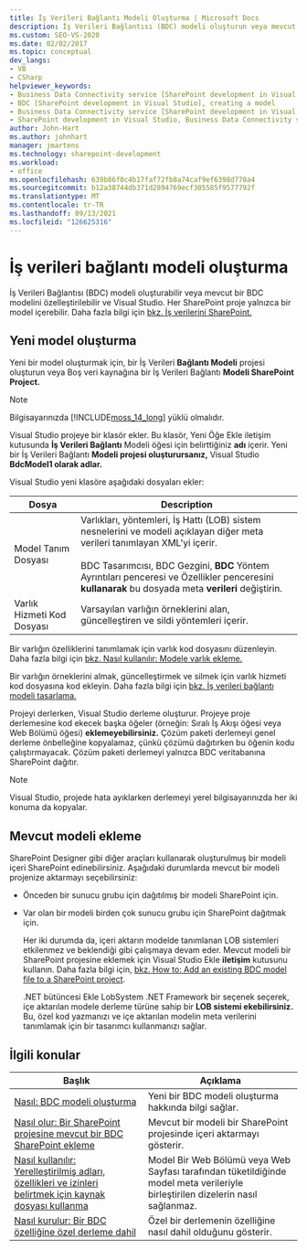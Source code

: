 ```yaml
---
title: İş Verileri Bağlantı Modeli Oluşturma | Microsoft Docs
description: İş Verileri Bağlantısı (BDC) modeli oluşturun veya mevcut bir BDC modelini Visual Studio. Her SharePoint proje yalnızca bir model içerebilir.
ms.custom: SEO-VS-2020
ms.date: 02/02/2017
ms.topic: conceptual
dev_langs:
- VB
- CSharp
helpviewer_keywords:
- Business Data Connectivity service [SharePoint development in Visual Studio], model
- BDC [SharePoint development in Visual Studio], creating a model
- Business Data Connectivity service [SharePoint development in Visual Studio], creating a model
- SharePoint development in Visual Studio, Business Data Connectivity service
author: John-Hart
ms.author: johnhart
manager: jmartens
ms.technology: sharepoint-development
ms.workload:
- office
ms.openlocfilehash: 639b86f0c4b17faf72fb8a74caf9ef6398d770a4
ms.sourcegitcommit: b12a38744db371d2894769ecf305585f9577792f
ms.translationtype: MT
ms.contentlocale: tr-TR
ms.lasthandoff: 09/13/2021
ms.locfileid: "126625316"
---
```

# <a name="create-a-business-data-connectivity-model"></a>İş verileri bağlantı modeli oluşturma
  İş Verileri Bağlantısı (BDC) modeli oluşturabilir veya mevcut bir BDC modelini özelleştirilebilir ve Visual Studio. Her SharePoint proje yalnızca bir model içerebilir. Daha fazla bilgi için [bkz. İş verilerini SharePoint.](../sharepoint/integrating-business-data-into-sharepoint.md)

## <a name="create-a-new-model"></a>Yeni model oluşturma
 Yeni bir model oluşturmak için, bir İş Verileri  **Bağlantı Modeli** projesi oluşturun veya Boş veri kaynağına bir İş Verileri Bağlantı **Modeli SharePoint Project.**

> [!NOTE]
> Bilgisayarınızda [!INCLUDE[moss_14_long](../sharepoint/includes/moss-14-long-md.md)] yüklü olmalıdır.

 Visual Studio projeye bir klasör ekler. Bu klasör, Yeni Öğe Ekle iletişim kutusunda **İş Verileri Bağlantı** Modeli öğesi için belirttiğiniz **adı** içerir. Yeni bir İş Verileri Bağlantı **Modeli projesi oluşturursanız,** Visual Studio **BdcModel1 olarak adlar.**

 Visual Studio yeni klasöre aşağıdaki dosyaları ekler:

|Dosya|Description|
|----------|-----------------|
|Model Tanım Dosyası|Varlıkları, yöntemleri, İş Hattı (LOB) sistem nesnelerini ve modeli açıklayan diğer meta verileri tanımlayan XML'yi içerir.<br /><br /> BDC Tasarımcısı, BDC Gezgini, **BDC** Yöntem Ayrıntıları penceresi ve Özellikler penceresini **kullanarak** bu dosyada meta **verileri** değiştirin.|
|Varlık Hizmeti Kod Dosyası|Varsayılan varlığın örneklerini alan, güncelleştiren ve sildi yöntemleri içerir.|

 Bir varlığın özelliklerini tanımlamak için varlık kod dosyasını düzenleyin. Daha fazla bilgi için [bkz. Nasıl kullanılır: Modele varlık ekleme.](../sharepoint/how-to-add-an-entity-to-a-model.md)

 Bir varlığın örneklerini almak, güncelleştirmek ve silmek için varlık hizmeti kod dosyasına kod ekleyin. Daha fazla bilgi için [bkz. İş verileri bağlantı modeli tasarlama.](../sharepoint/designing-a-business-data-connectivity-model.md)

 Projeyi derlerken, Visual Studio derleme oluşturur. Projeye proje derlemesine kod ekecek başka öğeler (örneğin: Sıralı İş  Akışı öğesi veya Web Bölümü öğesi) **eklemeyebilirsiniz.** Çözüm paketi derlemeyi genel derleme önbelleğine kopyalamaz, çünkü çözümü dağıtırken bu öğenin kodu çalıştırmayacak.  Çözüm paketi derlemeyi yalnızca BDC veritabanına SharePoint dağıtır.

> [!NOTE]
> Visual Studio, projede hata ayıklarken derlemeyi yerel bilgisayarınızda her iki konuma da kopyalar.

## <a name="add-an-existing-model"></a>Mevcut modeli ekleme
 SharePoint Designer gibi diğer araçları kullanarak oluşturulmuş bir modeli içeri SharePoint edinebilirsiniz. Aşağıdaki durumlarda mevcut bir modeli projenize aktarmayı seçebilirsiniz:

- Önceden bir sunucu grubu için dağıtılmış bir modeli SharePoint için.

- Var olan bir modeli birden çok sunucu grubu için SharePoint dağıtmak için.

  Her iki durumda da, içeri aktarın modelde tanımlanan LOB sistemleri etkilenmez ve beklendiği gibi çalışmaya devam eder. Mevcut modeli bir SharePoint projesine eklemek için Visual Studio Ekle **iletişim** kutusunu kullanın. Daha fazla bilgi için, [bkz. How to: Add an existing BDC model file to a SharePoint project](../sharepoint/how-to-add-an-existing-bdc-model-file-to-a-sharepoint-project.md).

  .NET bütüncesi Ekle LobSystem .NET Framework bir seçenek seçerek, içe aktarılan modele derleme türüne sahip bir **LOB sistemi ekebilirsiniz.** Bu, özel kod yazmanızı ve içe aktarılan modelin meta verilerini tanımlamak için bir tasarımcı kullanmanızı sağlar.

## <a name="related-topics"></a>İlgili konular

|Başlık|Açıklama|
|-----------|-----------------|
|[Nasıl: BDC modeli oluşturma](../sharepoint/how-to-create-a-bdc-model.md)|Yeni bir BDC modeli oluşturma hakkında bilgi sağlar.|
|[Nasıl olur: Bir SharePoint projesine mevcut bir BDC SharePoint ekleme](../sharepoint/how-to-add-an-existing-bdc-model-file-to-a-sharepoint-project.md)|Mevcut bir modeli bir SharePoint projesinde içeri aktarmayı gösterir.|
|[Nasıl kullanılır: Yerelleştirilmiş adları, özellikleri ve izinleri belirtmek için kaynak dosyası kullanma](../sharepoint/how-to-use-a-resource-file-to-specify-localized-names-properties-and-permissions.md)|Model Bir Web Bölümü veya Web Sayfası tarafından tüketildiğinde model meta verileriyle birleştirilen dizelerin nasıl sağlanmaz.|
|[Nasıl kurulur: Bir BDC özelliğine özel derleme dahil](../sharepoint/how-to-include-a-custom-assembly-in-a-bdc-feature.md)|Özel bir derlemenin özelliğine nasıl dahil olduğunu gösterir.|
